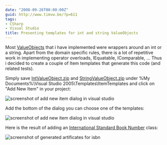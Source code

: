 ```yaml
---
date: "2008-09-26T00:00:00Z"
guid: http://www.timvw.be/?p=611
tags:
- CSharp
- Visual Studio
title: Presenting templates for int and string ValueObjects
---
```

Most [ValueObjects](http://domaindrivendesign.org/discussion/messageboardarchive/ValueObjects.html) that i have implemented were wrappers around an int or a string. Apart from the domain specific rules, there is a lot of repetitive work in implementing operator overloads, IEquatable<T>, IComparable<T>, ... Thus i decided to create a couple of Item templates that generate this code (and related tests).

Simply save [IntValueObject.zip](http://www.timvw.be/wp-content/code/csharp/IntValueObject.zip) and [StringValueObject.zip](http://www.timvw.be/wp-content/code/csharp/StringValueObject.zip) under %My Documents%\Visual Studio 2005\Templates\ItemTemplates and click on "Add New Item" in your project:

![screenshot of add new item dialog in visual studio](http://www.timvw.be/wp-content/images/template_add_new_item.gif)

Add the bottom of the dialog you can choose one of the templates:

![screenshot of add new item dialog in visual studio](http://www.timvw.be/wp-content/images/template_my_templates.gif)

Here is the result of adding an [International Standard Book Number](http://en.wikipedia.org/wiki/International_Standard_Book_Number) class:

![screenshot of generated artificates for isbn](http://www.timvw.be/wp-content/images/template_isbn.gif)

